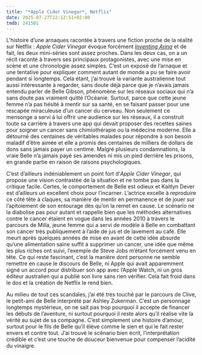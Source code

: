 ```yaml
---
title: "*Apple Cider Vinegar*, Netflix"
date: 2025-07-27T22:12:51+02:00
tmdb: 241501
---
```


L’histoire d’une arnaques racontée à travers une fiction proche de la réalité sur Netflix : *Apple Cider Vinegar* évoque forcément [*Inventing Anna*](/serie/inventing-anna-netflix/) et de fait, les deux mini-séries sont assez proches. Dans les deux cas, on a un récit raconté à travers ses principaux protagonistes, avec une mise en scène et une chronologie assez simples. C’est un exposé de l’arnaque et une tentative pour expliquer comment autant de monde a pu se faire avoir pendant si longtemps. Cela étant, j’ai trouvé la variante australienne tout aussi intéressante à regarder, sans doute déjà parce que je n’avais jamais entendu parler de Belle Gibson, phénomène sur les réseaux sociaux qui n’a sans doute pas vraiment quitté l’Océanie. Surtout, parce que cette jeune femme n’a pas hésité à mentir sur sa santé, en se faisant passer pour une rescapée miraculeuse d’un cancer du cerveau. Non seulement ce mensonge a servi à lui offrir une audience sur les réseaux, il a construit toute sa carrière à travers une app qui devait proposer des recettes saines pour soigner  un cancer sans chimiothérapie ou la médecine moderne. Elle a détourné des centaines de véritables malades pour répondre à son besoin maladif d’être aimée et elle a promis des centaines de milliers de dollars de dons sans jamais payer un centime. Malgré plusieurs condamnations, la vraie Belle n’a jamais payé ses amendes ni mis un pied derrière les prisons, en grande partie en raison de raisons psychologiques.

C’est d’ailleurs indéniablement un point fort d’*Apple Cider Vinegar*, qui propose une vision contrastée de la situation et ne tombe pas dans la critique facile. Certes, le comportement de Belle est odieux et Kaitlyn Dever est d’ailleurs un excellent choix pour l’incarner. L’actrice excelle à reproduire ce côté tête à claques, sa manière de mentir en permanence et de jouer sur l’apitoiement de son entourage dès qu’on la remet en cause. Le scénario ne la diabolise pas pour autant et rappelle bien que les méthodes alternatives contre le cancer étaient en vogue dans les années 2010 à travers le parcours de Milla, jeune femme qui a servi de modèle à Belle en combattant son cancer très publiquement à l’aide de jus et de lavement au café. Elle meurt après quelques années de mise en avant de cette idée absurde qu’une alimentation saine suffit à supprimer un cancer, une idée que même les plus riches ont suivi, l’exemple de Steve Jobs m’étant forcément venu en tête. Ce qui reste fascinant, c’est la manière dont personne ne semble remettre en cause le discours de Belle, ni Apple qui avait apparemment signé un accord pour distribuer son app avec l’Apple Watch, ni un gros éditeur australien qui a publié son livre sans rien vérifier. Cela fait froid dans le dos et la création de Netflix le rend bien.

Au milieu de tout ces scandales, j’ai été très touché par le parcours de Clive, le petit-ami de Belle interprété par Ashley Zukerman. C’est un personnage longtemps mystérieux, on ne sait pas trop pourquoi il accepte de financer les débuts de l’aventure, ni surtout pourquoi il reste alors qu’il réalise vite la vérité au sujet de sa compagne. C’est simplement une histoire d’amour, surtout pour le fils de Belle qu’il élève comme le sien et qui le fait rester envers et contre tout. J’ai trouvé le scénario bien écrit, l’interprétation crédible et c’est une touche de douceur bienvenue pour compenser l’acidité du vinaigre. 

